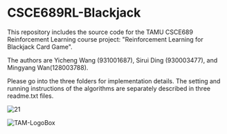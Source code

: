 # CSCE689RL-Blackjack

This repository includes the source code for the TAMU CSCE689 Reinforcement Learning course project: "Reinforcement Learning for Blackjack Card Game".

The authors are Yicheng Wang (931001687), Sirui Ding (930003477), and Mingyang Wan(128003788).

Please go into the three folders for implementation details. The setting and running instructions of the algorithms are separately described in three readme.txt files.

![21](https://user-images.githubusercontent.com/46858212/205753640-ba91f078-ecd8-4754-ba4a-5f30d92f534b.jpeg)

![TAM-LogoBox](https://user-images.githubusercontent.com/46858212/205753772-f77679cd-a474-407d-889c-c98e9193d69e.jpg|width=200)
